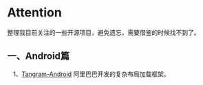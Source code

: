 # Attention
整理我目前关注的一些开源项目，避免遗忘，需要借鉴的时候找不到了。
## 一、Android篇
&#8194;&#8194;1、<a href=" https://github.com/alibaba/Tangram-Android">Tangram-Android</a>  阿里巴巴开发的复杂布局加载框架。
